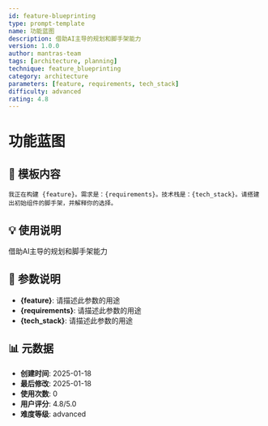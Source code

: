 ```yaml
---
id: feature-blueprinting
type: prompt-template
name: 功能蓝图
description: 借助AI主导的规划和脚手架能力
version: 1.0.0
author: mantras-team
tags: [architecture, planning]
technique: feature_blueprinting
category: architecture
parameters: [feature, requirements, tech_stack]
difficulty: advanced
rating: 4.8
---
```


# 功能蓝图

## 📝 模板内容

```
我正在构建 {feature}。需求是：{requirements}。技术栈是：{tech_stack}。请搭建出初始组件的脚手架，并解释你的选择。
```

## 💡 使用说明

借助AI主导的规划和脚手架能力

## 🎯 参数说明

- **{feature}**: 请描述此参数的用途
- **{requirements}**: 请描述此参数的用途
- **{tech_stack}**: 请描述此参数的用途

## 📊 元数据

- **创建时间**: 2025-01-18
- **最后修改**: 2025-01-18
- **使用次数**: 0
- **用户评分**: 4.8/5.0
- **难度等级**: advanced